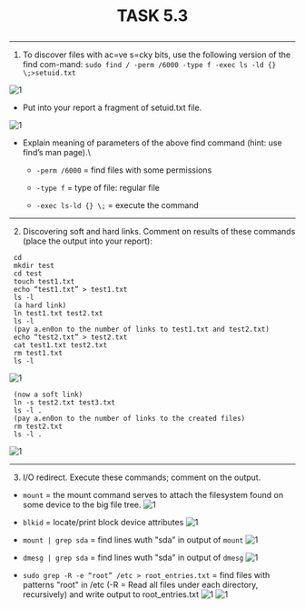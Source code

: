 # <p align="center">**TASK 5.3**</p>

---

1. To discover files with ac=ve s=cky bits, use the following version of the find com-mand: `sudo find / -perm /6000 -type f -exec ls -ld {} \;>setuid.txt`

![1](screenshots/1.png)

* Put into your report a fragment of setuid.txt file.

![1](screenshots/2.png)

* Explain meaning of parameters of the above find command (hint: use find’s man page).\
  * `-perm /6000` = find files with some permissions

  * `-type f` = type of file: regular file

  * `-exec ls-ld {} \;` = execute the command

---

2. Discovering soft and hard links. Comment on results of these commands (place the output into your report):
```
 cd
 mkdir test
 cd test
 touch test1.txt
 echo “test1.txt” > test1.txt
 ls -l
 (a hard link)
 ln test1.txt test2.txt
 ls -l
 (pay a.en0on to the number of links to test1.txt and test2.txt)
 echo “test2.txt” > test2.txt
 cat test1.txt test2.txt
 rm test1.txt
 ls -l
```

![1](screenshots/3.png)

```
 (now a soft link)
 ln -s test2.txt test3.txt
 ls -l .
 (pay a.en0on to the number of links to the created files)
 rm test2.txt
 ls -l .
```

![1](screenshots/4.png)

---

3. I/O redirect. Execute these commands; comment on the output.

* `mount` = the mount command serves to attach the filesystem found on some device to the big file tree.
![1](screenshots/5.png)


* `blkid` = locate/print block device attributes
![1](screenshots/6.png)


* `mount | grep sda` = find lines wuth "sda" in output of `mount`
![1](screenshots/7.png)


* `dmesg | grep sda` = find lines wuth "sda" in output of `dmesg`
![1](screenshots/8.png)

* `sudo grep -R -e “root” /etc > root_entries.txt` = find files with patterns "root" in /etc (-R = Read all files under each directory, recursively) and write output to root_entries.txt
![1](screenshots/9.png)
![1](screenshots/10.png)
